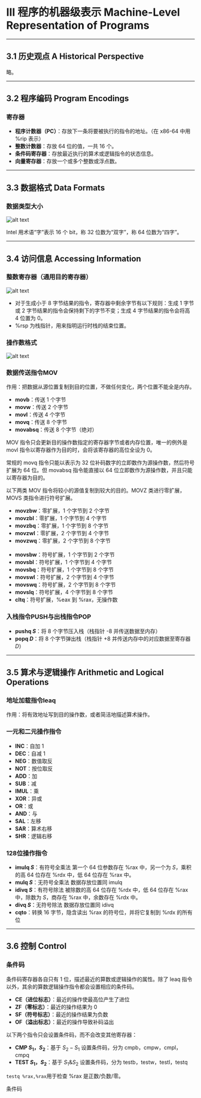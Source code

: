 # Ⅲ 程序的机器级表示   Machine-Level Representation of Programs

***

## 3.1 历史观点  A Historical Perspective

略。

***

## 3.2 程序编码  Program Encodings

### 寄存器

* **程序计数器（PC）**：存放下一条将要被执行的指令的地址。（在 x86-64 中用 %rip 表示）
* **整数计数器**：存放 64 位的值，一共 16 个。
* **条件码寄存器**：存放最近执行的算术或逻辑指令的状态信息。
* **向量寄存器**：存放一个或多个整数或浮点数。

***

## 3.3 数据格式  Data Formats

### 数据类型大小

![alt text](image/3.3.1.jpg)

Intel 用术语“字”表示 16 个 bit，称 32 位数为“双字”，称 64 位数为“四字”。

***

## 3.4 访问信息  Accessing Information

### 整数寄存器（通用目的寄存器）

![alt text](image/3.4.1.jpg)

* 对于生成小于 8 字节结果的指令，寄存器中剩余字节有以下规则：生成 1 字节或 2 字节结果的指令会保持剩下的字节不变；生成 4 字节结果的指令会将高 4 位置为 0。
* %rsp 为栈指针，用来指明运行时栈的结束位置。

### 操作数格式

![alt text](image/3.4.2.jpg)

### 数据传送指令MOV

作用：把数据从源位置复制到目的位置，不做任何变化，两个位置不能全是内存。

* **movb**：传送 1 个字节
* **movw**：传送 2 个字节
* **movl**：传送 4 个字节
* **movq**：传送 8 个字节
* **movabsq**：传送 8 个字节（绝对）

MOV 指令只会更新目的操作数指定的寄存器字节或者内存位置，唯一的例外是 movl 指令以寄存器作为目的时，会将该寄存器的高位全设为 0。

常规的 movq 指令只能以表示为 32 位补码数字的立即数作为源操作数，然后符号扩展为 64 位。但 movabsq 指令能直接以 64 位立即数作为源操作数，并且只能以寄存器为目的。

以下两类 MOV 指令将较小的源值复制到较大的目的。MOVZ 类进行零扩展，MOVS 类指令进行符号扩展。

* **movzbw**：零扩展，1 个字节到 2 个字节
* **movzbl**：零扩展，1 个字节到 4 个字节
* **movzbq**：零扩展，1 个字节到 8 个字节
* **movzwl**：零扩展，2 个字节到 4 个字节
* **movzwq**：零扩展，2 个字节到 8 个字节  
$~$
* **movsbw**：符号扩展，1 个字节到 2 个字节
* **movsbl**：符号扩展，1 个字节到 4 个字节
* **movsbq**：符号扩展，1 个字节到 8 个字节
* **movswl**：符号扩展，2 个字节到 4 个字节
* **movswq**：符号扩展，2 个字节到 8 个字节
* **movslq**：符号扩展，4 个字节到 8 个字节
* **cltq**：符号扩展，%eax 到 %rax，无操作数

### 入栈指令PUSH与出栈指令POP

* **pushq $S$**：将 8 个字节压入栈（栈指针 -8 并传送数据至内存）
* **popq $D$**：将 8 个字节弹出栈（栈指针 +8 并传送内存中的对应数据至寄存器$D$）

***

## 3.5 算术与逻辑操作  Arithmetic and Logical Operations

### 地址加载指令leaq

作用：将有效地址写到目的操作数，或者简洁地描述算术操作。

### 一元和二元操作指令

* **INC**：自加 1
* **DEC**：自减 1
* **NEG**：数值取反
* **NOT**：按位取反
$~$
* **ADD**：加
* **SUB**：减
* **IMUL**：乘
* **XOR**：异或
* **OR**：或
* **AND**：与
* **SAL**：左移
* **SAR**：算术右移
* **SHR**：逻辑右移

### 128位操作指令

* **imulq $S$**：有符号全乘法
  第一个 64 位参数存在 %rax 中，另一个为 $S$，乘积的高 64 位存在 %rdx 中，低 64 位存在 %rax 中。
* **mulq $S$**：无符号全乘法
  数据存放位置同 imulq
* **idivq $S$**：有符号除法
  被除数的高 64 位存在 %rdx 中，低 64 位存在 %rax 中，除数为 $S$，商存在 %rax 中，余数存在 %rdx 中。
* **divq $S$**：无符号除法
  数据存放位置同 idivq
* **cqto**：转换 16 字节，隐含读出 %rax 的符号位，并将它复制到 %rdx 的所有位


***

## 3.6 控制  Control

### 条件码

条件码寄存器各自只有 1 位，描述最近的算数或逻辑操作的属性。除了 leaq 指令以外，其余的算数逻辑操作指令都会设置相应的条件码。

* **CE（进位标志）**：最近的操作使最高位产生了进位
* **ZF（零标志）**：最近的操作结果为 0
* **SF（符号标志）**：最近的操作结果为负数
* **OF（溢出标志）**：最近的操作导致补码溢出

以下两个指令只会设置条件码，而不会改变其他寄存器：

* **CMP $S_1$，$S_2$**：基于 $S_2-S_1$ 设置条件码，分为 cmpb，cmpw，cmpl，cmpq
* **TEST $S_1$，$S_2$**：基于 $S_1\&S_2$ 设置条件码，分为 testb，testw，testl，testq

`testq %rax,%rax`用于检查 %rax 是正数/负数/零。

条件码